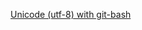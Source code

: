 [Unicode (utf-8) with git-bash](https://stackoverflow.com/questions/10651975/unicode-utf-8-with-git-bash)
